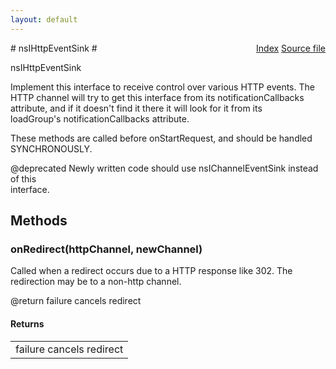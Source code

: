 ```yaml
---
layout: default
---
```

<div class='links' style='float:right'><a href="../index.html">Index</a>
<a href="http://dxr.mozilla.org/mozilla-central/source/netwerk/protocol/http/nsIHttpEventSink.idl">Source file</a>
</div>
# nsIHttpEventSink #
  
nsIHttpEventSink  
  
Implement this interface to receive control over various HTTP events.  The  
HTTP channel will try to get this interface from its notificationCallbacks  
attribute, and if it doesn't find it there it will look for it from its  
loadGroup's notificationCallbacks attribute.  
  
These methods are called before onStartRequest, and should be handled  
SYNCHRONOUSLY.  
  
@deprecated Newly written code should use nsIChannelEventSink instead of this  
interface.  
  

## Methods ##

### onRedirect(httpChannel, newChannel) ###
  
Called when a redirect occurs due to a HTTP response like 302.  The  
redirection may be to a non-http channel.  
  
@return failure cancels redirect  
  

#### Returns ####

<table>

<tr>
<td>failure cancels redirect  
</td>
</tr>

</table>
